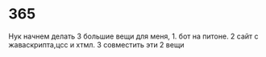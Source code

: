 # 365
Нук начнем делать 3 большие вещи для меня, 1. бот на питоне. 2 сайт с жаваскрипта,цсс и  хтмл. 3 совместить эти 2 вещи
